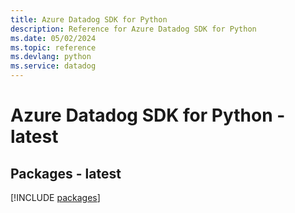 ```yaml
---
title: Azure Datadog SDK for Python
description: Reference for Azure Datadog SDK for Python
ms.date: 05/02/2024
ms.topic: reference
ms.devlang: python
ms.service: datadog
---
```

# Azure Datadog SDK for Python - latest
## Packages - latest
[!INCLUDE [packages](datadog-index.md)]
